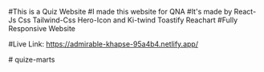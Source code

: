 #This is a Quiz Website
#I made this website for QNA
#It's made by React-Js Css Tailwind-Css Hero-Icon and Ki-twind Toastify Reachart
#Fully Responsive Website


#Live Link: https://admirable-khapse-95a4b4.netlify.app/


#   q u i z e - m a r t s  
 